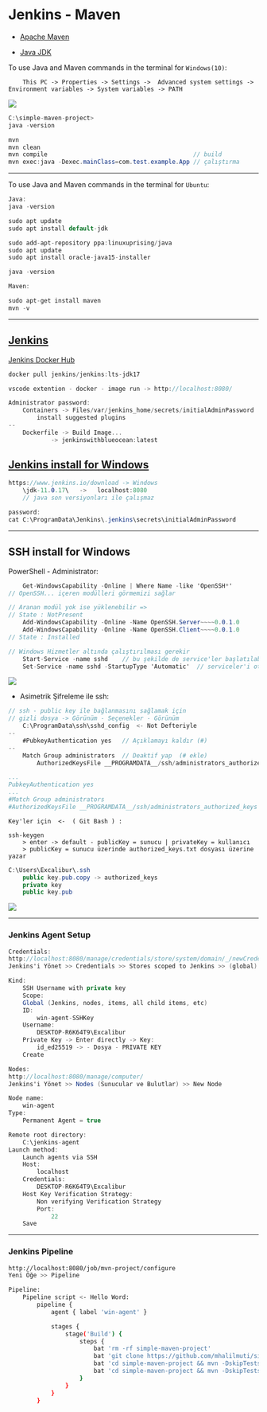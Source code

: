 # Jenkins - Maven

- [Apache Maven](https://maven.apache.org/)

- [Java JDK](https://www.oracle.com/java/technologies/downloads/)

To use Java and Maven commands in the terminal for `Windows(10)`:

```
    This PC -> Properties -> Settings ->  Advanced system settings -> Environment variables -> System variables -> PATH
```

![](/pictures/EnvironmentVariables.PNG)

```cs
C:\simple-maven-project>
java -version

mvn
mvn clean
mvn compile	                                        // build
mvn exec:java -Dexec.mainClass=com.test.example.App	// çalıştırma
```

---

To use Java and Maven commands in the terminal for `Ubuntu`:

```cs
Java:
java -version

sudo apt update
sudo apt install default-jdk

sudo add-apt-repository ppa:linuxuprising/java
sudo apt update
sudo apt install oracle-java15-installer

java -version
```

```cs
Maven:

sudo apt-get install maven
mvn -v
```

---

## [Jenkins](https://www.jenkins.io/)

[Jenkins Docker Hub](https://hub.docker.com/r/jenkins/jenkins)

```cs
docker pull jenkins/jenkins:lts-jdk17
```

```cs
vscode extention - docker - image run -> http://localhost:8080/

Administrator password:
	Containers -> Files/var/jenkins_home/secrets/initialAdminPassword
		install suggested plugins
--
	Dockerfile -> Build Image...
		 	-> jenkinswithblueocean:latest
```

## [Jenkins install for Windows](https://www.jenkins.io/download)

```cs
https://www.jenkins.io/download -> Windows
	\jdk-11.0.17\	->   localhost:8080
    // java son versiyonları ile çalışmaz

password:
cat C:\ProgramData\Jenkins\.jenkins\secrets\initialAdminPassword
```

---

## SSH install for Windows

PowerShell - Administrator:

```cs
    Get-WindowsCapability -Online | Where Name -like 'OpenSSH*'
// OpenSSH... içeren modülleri görmemizi sağlar

// Aranan modül yok ise yüklenebilir =>
// State : NotPresent
    Add-WindowsCapability -Online -Name OpenSSH.Server~~~~0.0.1.0
    Add-WindowsCapability -Online -Name OpenSSH.Client~~~~0.0.1.0
// State : Installed

// Windows Hizmetler altında çalıştırılması gerekir
	Start-Service -name sshd	// bu şekilde de service'ler başlatılabilir
	Set-Service -name sshd -StartupType 'Automatic'	 // serviceler'i otomatik başlatır
```

![](/pictures/OpenSSH.PNG)

- Asimetrik Şifreleme ile ssh:

```cs
// ssh - public key ile bağlanmasını sağlamak için
// gizli dosya -> Görünüm - Seçenekler - Görünüm
	C:\ProgramData\ssh\sshd_config	<- Not Defteriyle
--
	#PubkeyAuthentication yes 	// Açıklamayı kaldır (#)
--
	Match Group administrators	// Deaktif yap	(# ekle)
		AuthorizedKeysFile __PROGRAMDATA__/ssh/administrators_authorized_keys
```

```yml
...
PubkeyAuthentication yes
...
#Match Group administrators
#AuthorizedKeysFile __PROGRAMDATA__/ssh/administrators_authorized_keys
```

```
Key'ler için  <-  ( Git Bash ) :

ssh-keygen
	> enter -> default - publicKey = sunucu | privateKey = kullanıcı
	> publicKey = sunucu üzerinde authorized_keys.txt dosyası üzerine yazar
```

```cs
C:\Users\Excalibur\.ssh
	public key.pub.copy -> authorized_keys
	private key
	public key.pub
```

![](/pictures/authorized_keys.PNG)

---

### Jenkins Agent Setup

```cs
Credentials:
http://localhost:8080/manage/credentials/store/system/domain/_/newCredentials
Jenkins'i Yönet >> Credentials >> Stores scoped to Jenkins >> (global) >> Add Credentials

Kind:
	SSH Username with private key
	Scope:
	Global (Jenkins, nodes, items, all child items, etc)
	ID:
		win-agent-SSHKey
	Username:
		DESKTOP-R6K64T9\Excalibur
	Private Key -> Enter directly -> Key:
		id_ed25519 -> - Dosya - PRIVATE KEY
	Create
```

```cs
Nodes:
http://localhost:8080/manage/computer/
Jenkins'i Yönet >> Nodes (Sunucular ve Bulutlar) >> New Node

Node name:
	win-agent
Type:
	Permanent Agent = true

Remote root directory:
	C:\jenkins-agent
Launch method:
	Launch agents via SSH
	Host:
		localhost
	Credentials:
		DESKTOP-R6K64T9\Excalibur
	Host Key Verification Strategy:
		Non verifying Verification Strategy
		Port:
			22
	Save
```

---

### Jenkins Pipeline

```bash
http://localhost:8080/job/mvn-project/configure
Yeni Öğe >> Pipeline

Pipeline:
	Pipeline script <- Hello Word:
		pipeline {
			agent { label 'win-agent' }

			stages {
				stage('Build') {
					steps {
						bat 'rm -rf simple-maven-project'
						bat 'git clone https://github.com/mhalilmuti/simple-maven-project'
						bat 'cd simple-maven-project && mvn -DskipTests clean'
						bat 'cd simple-maven-project && mvn -DskipTests compile'
					}
				}
			}
		}
```
